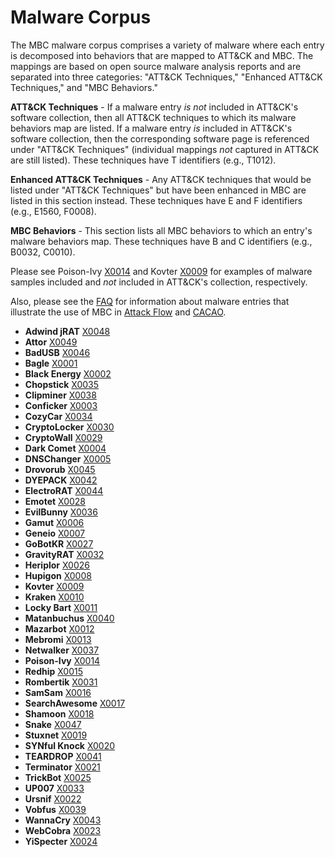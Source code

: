 # Malware Corpus

The MBC malware corpus comprises a variety of malware where each entry is decomposed into behaviors that are mapped to ATT&CK and MBC. The mappings are based on open source malware analysis reports and are separated into three categories: "ATT&CK Techniques," "Enhanced ATT&CK Techniques," and "MBC Behaviors."

**ATT&CK Techniques** - If a malware entry *is not* included in ATT&CK's software collection, then all ATT&CK techniques to which its malware behaviors map are listed. If a malware entry *is* included in ATT&CK's software collection, then the corresponding software page is referenced under "ATT&CK Techniques" (individual mappings *not* captured in ATT&CK are still listed). These techniques have T identifiers (e.g., T1012).

**Enhanced ATT&CK Techniques** - Any ATT&CK techniques that would be listed under "ATT&CK Techniques" but have been enhanced in MBC are listed in this section instead. These techniques have E and F identifiers (e.g., E1560, F0008).

**MBC Behaviors** - This section lists all MBC behaviors to which an entry's malware behaviors map.  These techniques have B and C identifiers (e.g., B0032, C0010).

Please see Poison-Ivy [X0014](../xample-malware/poison-ivy.md) and Kovter [X0009](../xample-malware/kovter.md) for examples of malware samples included and *not* included in ATT&CK's collection, respectively.

Also, please see the [FAQ](../yfaq/README.md/#other) for information about malware entries that illustrate the use of MBC in [Attack Flow](https://mitre-engenuity.org/cybersecurity/center-for-threat-informed-defense/our-work/attack-flow/) and [CACAO](https://github.com/oasis-tcs/cacao).

* **Adwind jRAT** [X0048](../xample-malware/adwind-jrat.md)
* **Attor** [X0049](../xample-malware/attor.md)
* **BadUSB** [X0046](../xample-malware/badusb.md)
* **Bagle** [X0001](../xample-malware/bagle.md)
* **Black Energy** [X0002](../xample-malware/blackenergy.md)
* **Chopstick** [X0035](../xample-malware/chopstick.md)
* **Clipminer** [X0038](../xample-malware/clipminer.md)
* **Conficker** [X0003](../xample-malware/conficker.md)
* **CozyCar** [X0034](../xample-malware/cozycar.md)
* **CryptoLocker** [X0030](../xample-malware/cryptolocker.md)
* **CryptoWall** [X0029](../xample-malware/cryptowall.md)
* **Dark Comet** [X0004](../xample-malware/dark-comet.md)
* **DNSChanger** [X0005](../xample-malware/dnschanger.md)
* **Drovorub** [X0045](../xample-malware/drovorub.md)
* **DYEPACK** [X0042](../xample-malware/dyepack.md)
* **ElectroRAT** [X0044](../xample-malware/electrorat.md)
* **Emotet** [X0028](../xample-malware/emotet.md)
* **EvilBunny** [X0036](../xample-malware/evilbunny.md)
* **Gamut** [X0006](../xample-malware/gamut.md)
* **Geneio** [X0007](../xample-malware/geneio.md)
* **GoBotKR** [X0027](../xample-malware/gobotkr.md)
* **GravityRAT** [X0032](../xample-malware/gravity-rat.md)
* **Heriplor** [X0026](../xample-malware/heriplor.md)
* **Hupigon** [X0008](../xample-malware/hupigon.md)
* **Kovter** [X0009](../xample-malware/kovter.md)
* **Kraken** [X0010](../xample-malware/kraken.md)
* **Locky Bart** [X0011](../xample-malware/locky-bart.md)
* **Matanbuchus** [X0040](../xample-malware/matanbuchus.md)
* **Mazarbot** [X0012](../xample-malware/mazarbot.md)
* **Mebromi** [X0013](../xample-malware/mebromi.md)
* **Netwalker** [X0037](../xample-malware/netwalker.md)
* **Poison-Ivy** [X0014](../xample-malware/poison-ivy.md)
* **Redhip** [X0015](../xample-malware/redhip.md)
* **Rombertik** [X0031](../xample-malware/rombertik.md)
* **SamSam** [X0016](../xample-malware/samsam.md)
* **SearchAwesome** [X0017](../xample-malware/searchawesome.md)
* **Shamoon** [X0018](../xample-malware/shamoon.md)
* **Snake** [X0047](../xample-malware/snake.md)
* **Stuxnet** [X0019](../xample-malware/stuxnet.md)
* **SYNful Knock** [X0020](../xample-malware/synful-knock.md)
* **TEARDROP** [X0041](../xample-malware/teardrop.md)
* **Terminator** [X0021](../xample-malware/terminator.md)
* **TrickBot** [X0025](../xample-malware/trickbot.md)
* **UP007** [X0033](../xample-malware/up007.md)
* **Ursnif** [X0022](../xample-malware/ursnif.md)
* **Vobfus** [X0039](../xample-malware/vobfus.md)
* **WannaCry** [X0043](../xample-malware/wannacry.md)
* **WebCobra** [X0023](../xample-malware/webcobra.md)
* **YiSpecter** [X0024](../xample-malware/yispecter.md)
